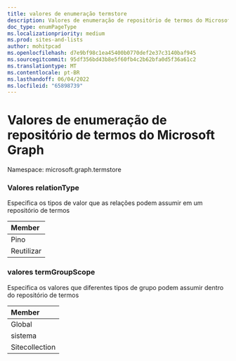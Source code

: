 ```yaml
---
title: valores de enumeração termstore
description: Valores de enumeração de repositório de termos do Microsoft Graph
doc_type: enumPageType
ms.localizationpriority: medium
ms.prod: sites-and-lists
author: mohitpcad
ms.openlocfilehash: d7e9bf98c1ea45400b0770def2e37c3140baf945
ms.sourcegitcommit: 95df356bd43b8e5f60fb4c2b62bfa0d5f36a61c2
ms.translationtype: MT
ms.contentlocale: pt-BR
ms.lasthandoff: 06/04/2022
ms.locfileid: "65898739"
---
```

# <a name="microsoft-graph-termstore-enumeration-values"></a>Valores de enumeração de repositório de termos do Microsoft Graph

Namespace: microsoft.graph.termstore

### <a name="relationtype-values"></a>Valores relationType

Especifica os tipos de valor que as relações podem assumir em um repositório de termos

|Member|
|:---|
|Pino|
|Reutilizar|

### <a name="termgroupscope-values"></a>valores termGroupScope

Especifica os valores que diferentes tipos de grupo podem assumir dentro do repositório de termos

|Member|
|:---|
|Global|
|sistema|
|Sitecollection|

<!--
{
  "type": "#page.annotation",
  "namespace": "microsoft.graph.termstore"
}
-->


